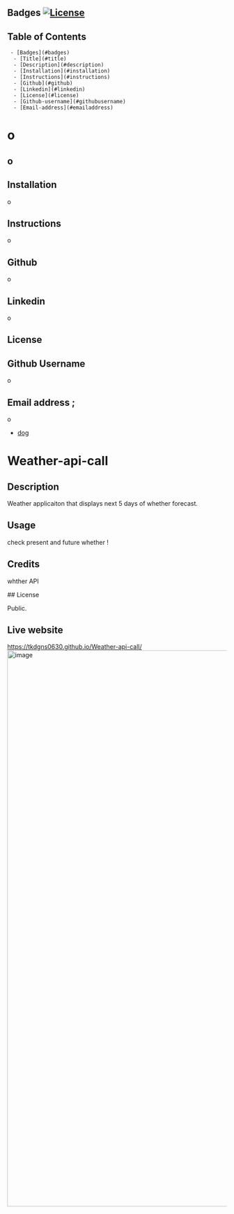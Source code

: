 ## Badges <a name ="Badges"/>[![License](https://img.shields.io/badge/License-Apache_2.0-blue.svg)](https://opensource.org/licenses/Apache-2.0)
  
  ## Table of Contents

     - [Badges](#badges)
      - [Title](#title)
      - [Description](#description)
      - [Installation](#installation)
      - [Instructions](#instructions)
      - [Github](#github)
      - [Linkedin](#linkedin)
      - [License](#license)
      - [Github-username](#githubusername)
      - [Email-address](#emailaddress)


   # o <a name="title"/>

   ## o <a name="description"/>
   
   ## Installation <a name="installation"/>
   o

   ## Instructions <a name="instructions"/>
   o

   ## Github <a name ="github"/>
   o

   ## Linkedin <a name ="linkedin"/>
   o

   ## License <a name ="license"/>

   ## Github Username <a name ="githubusername"/>
   o

   ## Email address <a name ="emailaddress"/>;
   o
    










- [dog](#license)

# Weather-api-call

## Description

Weather applicaiton that displays next 5 days of whether forecast.

## Usage

check present and future whether !

## Credits

whther API

<a name="license"/>
## License

Public.

## Live website
https://tkdgns0630.github.io/Weather-api-call/
<img width="1274" alt="image" src="https://github.com/tkdgns0630/Weather-api-call/assets/129707996/cf36be33-f9a3-497c-8500-0c9ed6208cb0">
